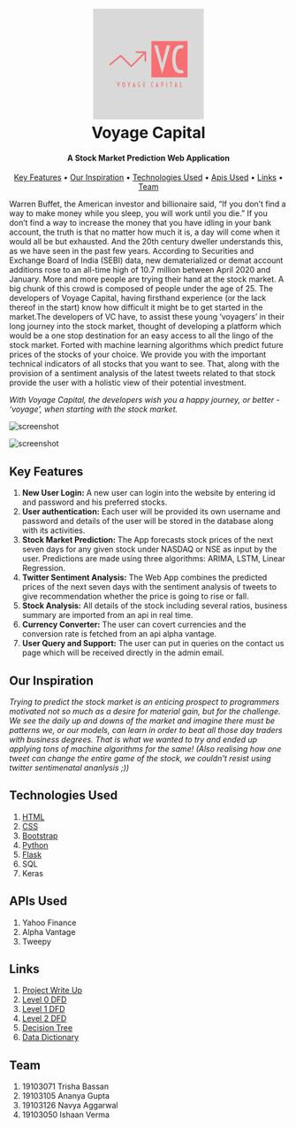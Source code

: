 <h1 align="center">
  <br>
  <a href=https://github.com/ishaannverma/VoyageCapital><img src="https://github.com/ishaannverma/VoyageCapital/blob/main/Voyage%20Capital-logos/Voyage%20Capital-logos.jpeg" alt="Voyage Capital" width="200"></a>
  <br>
  Voyage Capital
  <br>
</h1>

<h4 align="center">A Stock Market Prediction Web Application<a href="https://github.com/ishaannverma/VoyageCapital" target="_blank"></a></h4>


<p align="center">
  <a href="#key-features">Key Features</a> •
  <a href="#our-inspiration">Our Inspiration</a> •
  <a href="#technologies-used">Technologies Used</a> •
  <a href="#apis-used">Apis Used</a> •
  <a href="#links">Links</a> •
  <a href="#team">Team</a>
</p>

<p>Warren Buffet, the American investor and billionaire said, “If you don’t find a way to make money while you sleep, you will work until you die.” If you don’t find a way to increase the money that you have idling in your bank account, the truth is that no matter how much it is, a day will come when it would all be but exhausted. And the 20th century dweller understands this, as we have seen in the past few years. According to Securities and Exchange Board of India (SEBI) data, new dematerialized or demat account additions rose to an all-time high of 10.7 million between April 2020 and January. More and more people are trying their hand at the stock market. A big chunk of this crowd is composed of people under the age of 25. The developers of Voyage Capital, having firsthand experience (or the lack thereof in the start) know how difficult it might be to get started in the market.The developers of VC have, to assist these young ‘voyagers’ in their long journey into the stock market, thought of developing a platform which would be a one stop destination for an easy access to all the lingo of the stock market. Forted with machine learning algorithms which predict future prices of the stocks of your choice. We provide you with the important technical indicators of all stocks that you want to see. That, along with the provision of a sentiment analysis of the latest tweets related to that stock provide the user with a holistic view of their potential investment.</p>
<i>With Voyage Capital, the developers wish you a happy journey, or better - ‘voyage’, when starting with the stock market.</i>
<br>

![screenshot](https://github.com/ishaannverma/VoyageCapital/blob/main/static/ezgif.com-gif-maker%20(1).gif)

![screenshot](https://github.com/ishaannverma/VoyageCapital/blob/main/static/ezgif.com-gif-maker%20(1).gif)


## Key Features
1. **New User Login:** A new user can login into the website by entering id and password and his preferred stocks.
2. **User authentication:** Each user will be provided its own username and password and details of the user will be stored in the database along with its activities.
3. **Stock Market Prediction:** The App forecasts stock prices of the next seven days for any given stock under NASDAQ or NSE as input by the user. Predictions are made using three algorithms: ARIMA, LSTM, Linear Regression. 
4. **Twitter Sentiment Analysis:** The Web App combines the predicted prices of the next seven days with the sentiment analysis of tweets to give recommendation whether the price is going to rise or fall.
5. **Stock Analysis:** All details of the stock including several ratios, business summary are imported from an api in real time.
6. **Currency Converter:** The user can covert currencies and the conversion rate is fetched from an api alpha vantage.
7. **User Query and Support:** The user can put in queries on the contact us page which will be received directly in the admin email.

## Our Inspiration
<i>Trying to predict the stock market is an enticing prospect to programmers motivated not so much as a desire for material gain, but for the challenge. We see the daily up and downs of the market and imagine there must be patterns we, or our models, can learn in order to beat all those day traders with business degrees. That is what we wanted to try and ended up applying tons of machine algorithms for the same! (Also realising how one tweet can change the entire game of the stock, we couldn't resist using twitter sentimenatal ananlysis ;)) </i>

## Technologies Used

1. <a href="https://html.com/" target="_blank">HTML</a>    
2. <a href="https://developer.mozilla.org/en-US/docs/Web/CSS" target="_blank">CSS</a>
3. <a href="https://getbootstrap.com/">Bootstrap</a>
4. <a href="https://www.python.org/">Python</a>
5. <a href="https://flask.palletsprojects.com/en/1.1.x/">Flask</a>
6. SQL
7. Keras

## APIs Used
1. Yahoo Finance 
2. Alpha Vantage
3. Tweepy

## Links  

1. <a href="https://github.com/ishaannverma/VoyageCapital/blob/main/Schematics/Description/Description.md" target="_blank">Project Write Up</a>  
2. <a href="https://github.com/ishaannverma/VoyageCapital/blob/main/Schematics/DFDs/Final%20DFD%20Level%200" target="_blank">Level 0 DFD</a>  
3. <a href="https://github.com/ishaannverma/VoyageCapital/blob/main/Schematics/DFDs/Final%20DFD%20Level%201" target="_blank">Level 1 DFD</a>  
4. <a href="https://github.com/ishaannverma/VoyageCapital/blob/main/Schematics/DFDs/Final%20DFD%20Level%202  " target="_blank">Level 2 DFD</a>  
5. <a href="https://github.com/ishaannverma/VoyageCapital/blob/main/Schematics/Decision%20Tree/Final%20Decision%20tree" target="_blank">Decision Tree</a>  
6. <a href="https://github.com/ishaannverma/VoyageCapital/tree/main/Schematics/Data%20Dictionary" target="_blank">Data Dictionary</a>  

## Team  

1. 19103071 Trisha Bassan
2. 19103105 Ananya Gupta
3. 19103126 Navya Aggarwal
4. 19103050 Ishaan Verma
